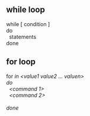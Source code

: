 ## while loop

while [ condition ] <br>
do<br>
&nbsp;&nbsp;statements<br>
done<br>

## for loop

for <var> in <value1 value2 ... valuen><br>
do<br>
&nbsp;&nbsp;<command 1><br>
&nbsp;&nbsp;<command 2><br>
&nbsp;&nbsp;<etc><br>
done<br>
